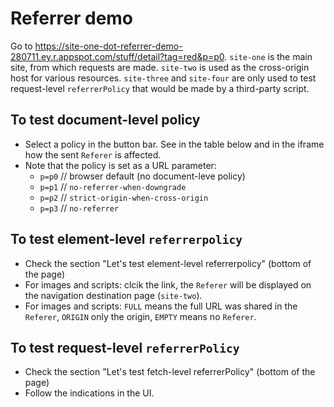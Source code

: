 # Referrer demo

Go to https://site-one-dot-referrer-demo-280711.ey.r.appspot.com/stuff/detail?tag=red&p=p0.
`site-one` is the main site, from which requests are made. `site-two` is used as the cross-origin host for various resources. `site-three` and `site-four` are only used to test request-level `referrerPolicy` that would be made by a third-party script.

## To test document-level policy
- Select a policy in the button bar. See in the table below and in the iframe how the sent `Referer` is affected.
- Note that the policy is set as a URL parameter:
  - `p=p0` // browser default (no document-leve policy)
  - `p=p1` // `no-referrer-when-downgrade`
  - `p=p2` // `strict-origin-when-cross-origin`
  - `p=p3` // `no-referrer`
  
## To test element-level `referrerpolicy`
- Check the section "Let's test element-level referrerpolicy" (bottom of the page)
- For images and scripts: clcik the link, the `Referer` will be displayed on the navigation destination page (`site-two`).
- For images and scripts: `FULL` means the full URL was shared in the `Referer`, `ORIGIN` only the origin, `EMPTY` means no `Referer`.
  
## To test request-level `referrerPolicy`
- Check the section "Let's test fetch-level referrerPolicy" (bottom of the page)
- Follow the indications in the UI.
   
   
